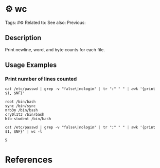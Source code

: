 # ⚙️ wc

Tags: #⚙️
Related to: 
See also: 
Previous:

## Description

Print newline, word, and byte counts for each file.

## Usage Examples

### Print number of lines counted

	cat /etc/passwd | grep -v "false\|nologin" | tr ":" " " | awk '{print $1, $NF}'

```shell-session
root /bin/bash
sync /bin/sync
mrb3n /bin/bash
cry0l1t3 /bin/bash
htb-student /bin/bash
```

	cat /etc/passwd | grep -v "false\|nologin" | tr ":" " " | awk '{print $1, $NF}' | wc -l

```shell-session
5
```

# References